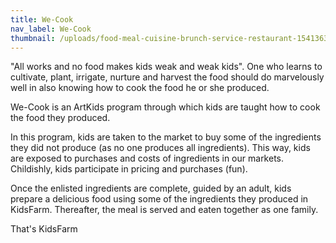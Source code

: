 ```yaml
---
title: We-Cook
nav_label: We-Cook
thumbnail: /uploads/food-meal-cuisine-brunch-service-restaurant-1541363-pxhere.com.jpg
---
```

"All works and no food makes kids weak and weak kids".
One who learns to cultivate, plant, irrigate, nurture and harvest the food should do marvelously well in also knowing how to cook the food he or she produced. 

We-Cook is an ArtKids program through which kids are taught how to cook the food they produced.

In this program, kids are taken to the market to buy some of the ingredients they did not produce (as no one produces all ingredients). This way, kids are exposed to purchases and costs of ingredients in our markets. Childishly, kids participate in pricing and purchases (fun).

Once the enlisted ingredients are complete, guided by an adult, kids prepare a delicious food using some of the ingredients they produced in KidsFarm. Thereafter, the meal is served and eaten together as one family. 

That's KidsFarm